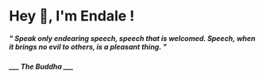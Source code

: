 <h1 title="head"> Hey 👋, I'm Endale !</h1>

**<h5><i>" Speak only endearing speech, speech that is welcomed. Speech, when it brings no evil to others, is a pleasant thing. "</i></h5>**

*<b>___ The Buddha ___</b>*
